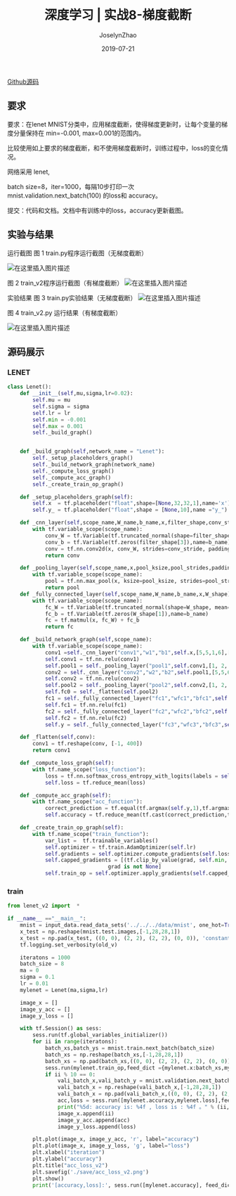 ﻿---
layout:     post
title:      深度学习 | 实战8-梯度截断
subtitle:
date:       2019-07-21
author:     JoselynZhao
header-img: img/post-bg-os-metro.jpg
catalog: true
tags:
    - Deep Learning
    - Python
    - TensorFlow

---
[Github源码](https://github.com/zhaojing1995/DeepLearning.Advanceing/tree/master/DL_8/work)

## 要求
要求：在lenet MNIST分类中，应用梯度截断，使得梯度更新时，让每个变量的梯度分量保持在 min=-0.001, max=0.001的范围内。

比较使用如上要求的梯度截断，和不使用梯度截断时，训练过程中，loss的变化情况。

网络采用 lenet,

batch size=8，iter=1000，每隔10步打印一次 mnist.validation.next_batch(100) 的loss和 accuracy。

提交：代码和文档。文档中有训练中的loss，accuracy更新截图。

## 实验与结果
运行截图
图 1 train.py程序运行截图（无梯度截断）

![在这里插入图片描述](https://img-blog.csdnimg.cn/20190717190359313.png?x-oss-process=image/watermark,type_ZmFuZ3poZW5naGVpdGk,shadow_10,text_aHR0cHM6Ly9ibG9nLmNzZG4ubmV0L05HVWV2ZXIxNQ==,size_16,color_FFFFFF,t_70)

图 2 train_v2程序运行截图（有梯度截断）
![在这里插入图片描述](https://img-blog.csdnimg.cn/20190717190404556.png?x-oss-process=image/watermark,type_ZmFuZ3poZW5naGVpdGk,shadow_10,text_aHR0cHM6Ly9ibG9nLmNzZG4ubmV0L05HVWV2ZXIxNQ==,size_16,color_FFFFFF,t_70)

实验结果
图 3 train.py实验结果（无梯度截断）
![在这里插入图片描述](https://img-blog.csdnimg.cn/20190717190411732.png?x-oss-process=image/watermark,type_ZmFuZ3poZW5naGVpdGk,shadow_10,text_aHR0cHM6Ly9ibG9nLmNzZG4ubmV0L05HVWV2ZXIxNQ==,size_16,color_FFFFFF,t_70)

图 4 train_v2.py 运行结果（有梯度截断）

![在这里插入图片描述](https://img-blog.csdnimg.cn/20190717190416906.png?x-oss-process=image/watermark,type_ZmFuZ3poZW5naGVpdGk,shadow_10,text_aHR0cHM6Ly9ibG9nLmNzZG4ubmV0L05HVWV2ZXIxNQ==,size_16,color_FFFFFF,t_70)

## 源码展示
### LENET
```py
class Lenet():
    def __init__(self,mu,sigma,lr=0.02):
        self.mu = mu
        self.sigma = sigma
        self.lr = lr
        self.min = -0.001
        self.max = 0.001
        self._build_graph()


    def _build_graph(self,network_name = "Lenet"):
        self._setup_placeholders_graph()
        self._build_network_graph(network_name)
        self._compute_loss_graph()
        self._compute_acc_graph()
        self._create_train_op_graph()

    def _setup_placeholders_graph(self):
        self.x  = tf.placeholder("float",shape=[None,32,32,1],name='x')
        self.y_ = tf.placeholder("float",shape = [None,10],name ="y_")

    def _cnn_layer(self,scope_name,W_name,b_name,x,filter_shape,conv_stride,padding_tag="VALID"):
        with tf.variable_scope(scope_name):
            conv_W = tf.Variable(tf.truncated_normal(shape=filter_shape, mean=self.mu, stddev=self.sigma), name=W_name)
            conv_b = tf.Variable(tf.zeros(filter_shape[3]),name=b_name)
            conv = tf.nn.conv2d(x, conv_W, strides=conv_stride, padding=padding_tag) + conv_b
            return conv

    def _pooling_layer(self,scope_name,x,pool_ksize,pool_strides,padding_tag="VALID"):
        with tf.variable_scope(scope_name):
            pool = tf.nn.max_pool(x, ksize=pool_ksize, strides=pool_strides, padding=padding_tag)
            return pool
    def _fully_connected_layer(self,scope_name,W_name,b_name,x,W_shape):
        with tf.variable_scope(scope_name):
            fc_W = tf.Variable(tf.truncated_normal(shape=W_shape, mean=self.mu, stddev=self.sigma),name=W_name)
            fc_b = tf.Variable(tf.zeros(W_shape[1]),name=b_name)
            fc = tf.matmul(x, fc_W) + fc_b
            return fc

    def _build_network_graph(self,scope_name):
        with tf.variable_scope(scope_name):
            conv1 =self._cnn_layer("conv1","w1","b1",self.x,[5,5,1,6],[1, 1, 1, 1])
            self.conv1 = tf.nn.relu(conv1)
            self.pool1 = self._pooling_layer("pool1",self.conv1,[1, 2, 2, 1],[1, 2, 2, 1])
            conv2 = self._cnn_layer("conv2","w2","b2",self.pool1,[5,5,6,16],[1, 1, 1, 1])
            self.conv2 = tf.nn.relu(conv2)
            self.pool2 = self._pooling_layer("pool2",self.conv2,[1, 2, 2, 1],[1, 2, 2, 1])
            self.fc0 = self._flatten(self.pool2)
            fc1 = self._fully_connected_layer("fc1","wfc1","bfc1",self.fc0,[400,120])
            self.fc1 = tf.nn.relu(fc1)
            fc2 = self._fully_connected_layer("fc2","wfc2","bfc2",self.fc1,[120,84])
            self.fc2 = tf.nn.relu(fc2)
            self.y = self._fully_connected_layer("fc3","wfc3","bfc3",self.fc2,[84,10])

    def _flatten(self,conv):
        conv1 = tf.reshape(conv, [-1, 400])
        return conv1

    def _compute_loss_graph(self):
        with tf.name_scope("loss_function"):
            loss = tf.nn.softmax_cross_entropy_with_logits(labels = self.y_,logits = self.y)
            self.loss = tf.reduce_mean(loss)

    def _compute_acc_graph(self):
        with tf.name_scope("acc_function"):
            correct_prediction = tf.equal(tf.argmax(self.y,1),tf.argmax(self.y_,1))
            self.accuracy = tf.reduce_mean(tf.cast(correct_prediction,tf.float32))

    def _create_train_op_graph(self):
        with tf.name_scope("train_function"):
            var_list =  tf.trainable_variables()
            self.optimizer = tf.train.AdamOptimizer(self.lr)
            self.gradients = self.optimizer.compute_gradients(self.loss, var_list)
            self.capped_gradients = [(tf.clip_by_value(grad, self.min, self.max), var) for grad, var in self.gradients if
                                grad is not None]
            self.train_op = self.optimizer.apply_gradients(self.capped_gradients)
```


### train

```py
from lenet_v2 import  *

if __name__ =="__main__":
    mnist = input_data.read_data_sets('../../../data/mnist', one_hot=True)
    x_test = np.reshape(mnist.test.images,[-1,28,28,1])
    x_test = np.pad(x_test, ((0, 0), (2, 2), (2, 2), (0, 0)), 'constant')    # print("Updated Image Shape: {}".format(X_train[0].shape))
    tf.logging.set_verbosity(old_v)

    iteratons = 1000
    batch_size = 8
    ma = 0
    sigma = 0.1
    lr = 0.01
    mylenet = Lenet(ma,sigma,lr)

    image_x = []
    image_y_acc = []
    image_y_loss = []

    with tf.Session() as sess:
        sess.run(tf.global_variables_initializer())
        for ii in range(iteratons):
            batch_xs,batch_ys = mnist.train.next_batch(batch_size)
            batch_xs = np.reshape(batch_xs,[-1,28,28,1])
            batch_xs = np.pad(batch_xs,((0, 0), (2, 2), (2, 2), (0, 0)), 'constant')
            sess.run(mylenet.train_op,feed_dict ={mylenet.x:batch_xs,mylenet.y_:batch_ys})
            if ii % 10 == 0:
                vali_batch_x,vali_batch_y = mnist.validation.next_batch(100)
                vali_batch_x = np.reshape(vali_batch_x,[-1,28,28,1])
                vali_batch_x = np.pad(vali_batch_x,((0, 0), (2, 2), (2, 2), (0, 0)), 'constant')
                acc,loss = sess.run([mylenet.accuracy,mylenet.loss],feed_dict ={mylenet.x:vali_batch_x,mylenet.y_:vali_batch_y})
                print("%5d: accuracy is: %4f , loss is : %4f 。" % (ii, acc, loss))
                image_x.append(ii)
                image_y_acc.append(acc)
                image_y_loss.append(loss)

        plt.plot(image_x, image_y_acc, 'r', label="accuracy")
        plt.plot(image_x, image_y_loss, 'g', label="loss")
        plt.xlabel("iteration")
        plt.ylabel("accuracy")
        plt.title("acc_loss_v2")
        plt.savefig('./save/acc_loss_v2.png')
        plt.show()
        print('[accuracy,loss]:', sess.run([mylenet.accuracy], feed_dict={mylenet.x:x_test,mylenet.y_:mnist.test.labels}))
```

